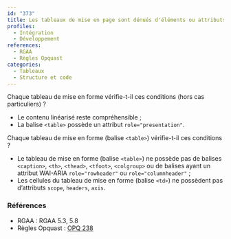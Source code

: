 ```yaml
---
id: "373"
title: Les tableaux de mise en page sont dénués d'éléments ou attributs de tableaux de données ; ils ont un attribut role approprié et se linéarisent de manière compréhensible.
profiles:
  - Intégration
  - Développement
references:
  - RGAA
  - Règles Opquast
categories:
  - Tableaux
  - Structure et code
---
```


Chaque tableau de mise en forme vérifie-t-il ces conditions (hors cas particuliers) ?

* Le contenu linéarisé reste compréhensible ;
* La balise `<table>` possède un attribut `role="presentation"`.

Chaque tableau de mise en forme (balise `<table>`) vérifie-t-il ces conditions ?

* Le tableau de mise en forme (balise `<table>`) ne possède pas de balises `<caption>`, `<th>`, `<thead>`, `<tfoot>`, `<colgroup>` ou de balises ayant un attribut WAI-ARIA `role="rowheader"` ou `role="columnheader"` ;
* Les cellules du tableau de mise en forme (balise `<td>`) ne possèdent pas d’attributs `scope`, `headers`, `axis`.

### Références

*   RGAA : RGAA 5.3, 5.8
*   Règles Opquast : [OPQ 238](https://checklists.opquast.com/fr/assurance-qualite-web/la-linearisation-des-tableaux-utilises-pour-la-mise-en-page-ne-nuit-pas-a-la-comprehension-des-contenus)
